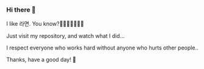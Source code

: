 ### Hi there 👋

I like 라면. You know?🍜🍜🍜🍜🍜🍜🍜

Just visit my repository, and watch what I did...

I respect everyone who works hard without anyone who hurts other people..

Thanks, have a good day! 🤟
<!--
**eomheejun-web/eomheejun-web** is a ✨ _special_ ✨ repository because its `README.md` (this file) appears on your GitHub profile.

Here are some ideas to get you started:

- 🔭 I’m currently working on ...
- 🌱 I’m currently learning ...
- 👯 I’m looking to collaborate on ...
- 🤔 I’m looking for help with ...
- 💬 Ask me about ...
- 📫 How to reach me: ...
- 😄 Pronouns: ...
- ⚡ Fun fact: ...
-->
